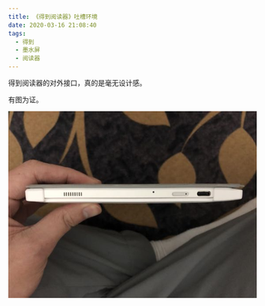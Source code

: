 ```yaml
---
title: 《得到阅读器》吐槽环境
date: 2020-03-16 21:08:40
tags:
  - 得到
  - 墨水屏
  - 阅读器
---
```


得到阅读器的对外接口，真的是毫无设计感。

有图为证。

![](/images/dedao-reader.jpg)